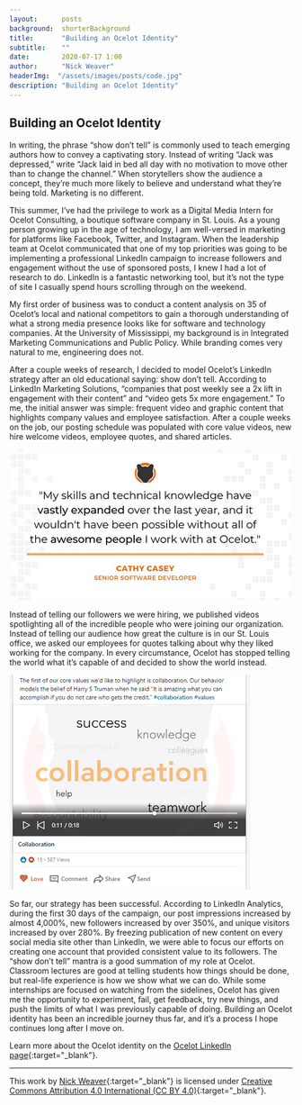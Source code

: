 ```yaml
---
layout:      posts
background:  shorterBackground
title:       "Building an Ocelot Identity"
subtitle:    ""
date:        2020-07-17 1:00
author:      "Nick Weaver"
headerImg:  "/assets/images/posts/code.jpg"
description: "Building an Ocelot Identity"
---
```


## Building an Ocelot Identity

In writing, the phrase “show don’t tell” is commonly used to teach emerging authors how to convey a captivating story. Instead of writing “Jack was depressed,” write “Jack laid in bed all day with no motivation to move other than to change the channel.” When storytellers show the audience a concept, they’re much more likely to believe and understand what they’re being told. Marketing is no different.

This summer, I’ve had the privilege to work as a Digital Media Intern for Ocelot Consulting, a boutique software company in St. Louis. As a young person growing up in the age of technology, I am well-versed in marketing for platforms like Facebook, Twitter, and Instagram. When the leadership team at Ocelot communicated that one of my top priorities was going to be implementing a professional LinkedIn campaign to increase followers and engagement without the use of sponsored posts, I knew I had a lot of research to do. LinkedIn is a fantastic networking tool, but it’s not the type of site I casually spend hours scrolling through on the weekend.

My first order of business was to conduct a content analysis on 35 of Ocelot’s local and national competitors to gain a thorough understanding of what a strong media presence looks like for software and technology companies. At the University of Mississippi, my background is in Integrated Marketing Communications and Public Policy. While branding comes very natural to me, engineering does not.

After a couple weeks of research, I decided to model Ocelot’s LinkedIn strategy after an old educational saying: show don’t tell. According to LinkedIn Marketing Solutions, “companies that post weekly see a 2x lift in engagement with their content” and “video gets 5x more engagement.” To me, the initial answer was simple: frequent video and graphic content that highlights company values and employee satisfaction. After a couple weeks on the job, our posting schedule was populated with core value videos, new hire welcome videos, employee quotes, and shared articles.

![Collaboration video](/assets/images/posts/2020-07-17-ocelot-identity/cathy-quote.png)

Instead of telling our followers we were hiring, we published videos spotlighting all of the incredible people who were joining our organization. Instead of telling our audience how great the culture is in our St. Louis office, we asked our employees for quotes talking about why they liked working for the company. In every circumstance, Ocelot has stopped telling the world what it’s capable of and decided to show the world instead.

![Collaboration video](/assets/images/posts/2020-07-17-ocelot-identity/collaboration-video.png)

So far, our strategy has been successful. According to LinkedIn Analytics, during the first 30 days of the campaign, our post impressions increased by almost 4,000%, new followers increased by over 350%, and unique visitors increased by over 280%. By freezing publication of new content on every social media site other than LinkedIn, we were able to focus our efforts on creating one account that provided consistent value to its followers.
The “show don’t tell” mantra is a good summation of my role at Ocelot. Classroom lectures are good at telling students how things should be done, but real-life experience is how we show what we can do. While some internships are focused on watching from the sidelines, Ocelot has given me the opportunity to experiment, fail, get feedback, try new things, and push the limits of what I was previously capable of doing. Building an Ocelot identity has been an incredible journey thus far, and it’s a process I hope continues long after I move on.

Learn more about the Ocelot identity on the [Ocelot LinkedIn page](https://www.linkedin.com/company/ocelot-consulting-llc/){:target="_blank"}.

***

This work by [Nick Weaver](https://www.linkedin.com/in/weaverusa/){:target="_blank"} is licensed under [Creative Commons Attribution 4.0 International (CC BY 4.0)](https://creativecommons.org/licenses/by/4.0/){:target="_blank"}.
